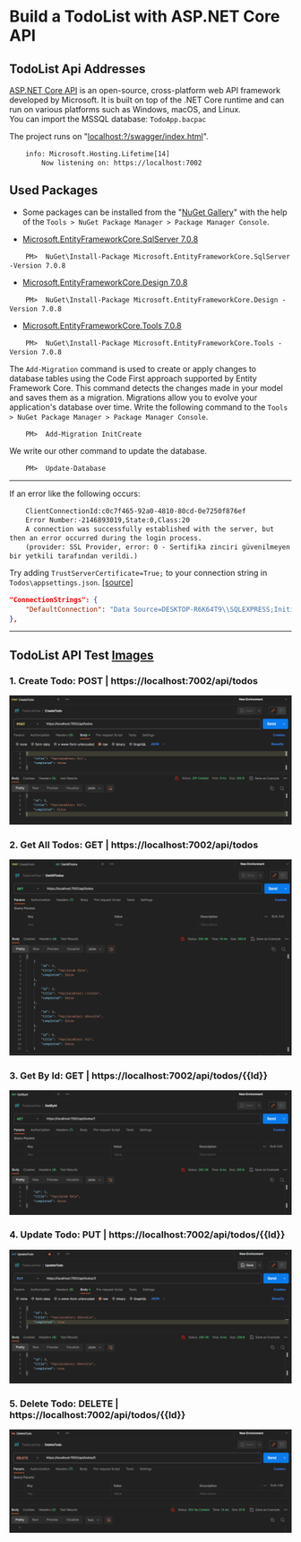 # Build a TodoList with ASP.NET Core API

## TodoList Api Addresses
[ASP.NET Core API](https://learn.microsoft.com/en-us/aspnet/core/tutorials/first-web-api?view=aspnetcore-7.0&tabs=visual-studio) is an open-source, cross-platform web API framework developed by Microsoft. It is built on top of the .NET Core runtime and can run on various platforms such as Windows, macOS, and Linux.
<br>
You can import the MSSQL database: `TodoApp.bacpac`
<br>

The project runs on "[localhost:?/swagger/index.html](https://localhost:7002/swagger/index.html)".
```
    info: Microsoft.Hosting.Lifetime[14]
        Now listening on: https://localhost:7002
```

## Used Packages

- Some packages can be installed from the "[NuGet Gallery](https://www.nuget.org/packages/Microsoft.AspNet.Identity.Core)" with the help of the `Tools > NuGet Package Manager > Package Manager Console`.

- [Microsoft.EntityFrameworkCore.SqlServer 7.0.8](https://www.nuget.org/packages/Microsoft.EntityFrameworkCore.SqlServer/7.0.8)
```
    PM>  NuGet\Install-Package Microsoft.EntityFrameworkCore.SqlServer -Version 7.0.8
```
- [Microsoft.EntityFrameworkCore.Design	7.0.8](https://www.nuget.org/packages/Microsoft.EntityFrameworkCore.Design/7.0.8)
```
    PM>  NuGet\Install-Package Microsoft.EntityFrameworkCore.Design -Version 7.0.8
```
- [Microsoft.EntityFrameworkCore.Tools 7.0.8](https://www.nuget.org/packages/Microsoft.EntityFrameworkCore.Tools/7.0.8)
```
    PM>  NuGet\Install-Package Microsoft.EntityFrameworkCore.Tools -Version 7.0.8
```

The `Add-Migration` command is used to create or apply changes to database tables using the Code First approach supported by Entity Framework Core. This command detects the changes made in your model and saves them as a migration. Migrations allow you to evolve your application's database over time.
Write the following command to the `Tools > NuGet Package Manager > Package Manager Console`.
```
    PM>  Add-Migration InitCreate
``` 
We write our other command to update the database.
```
    PM>  Update-Database
```

---- 

If an error like the following occurs:
```
    ClientConnectionId:c0c7f465-92a0-4810-80cd-0e7250f876ef
    Error Number:-2146893019,State:0,Class:20
    A connection was successfully established with the server, but then an error occurred during the login process. 
    (provider: SSL Provider, error: 0 - Sertifika zinciri güvenilmeyen bir yetkili tarafından verildi.)
```
Try adding `TrustServerCertificate=True;` to your connection string in `Todos\appsettings.json`. [[source]](https://learn.microsoft.com/en-us/answers/questions/663116/a-connection-was-successfully-established-with-the)
```json
"ConnectionStrings": {
    "DefaultConnection": "Data Source=DESKTOP-R6K64T9\\SQLEXPRESS;Initial Catalog=TodoApp;Integrated Security=True;TrustServerCertificate=True;"
},
```

----
## TodoList API Test [Images](https://github.com/AtakanTurgut/TodoList_ASP.NETCoreAPI/tree/main/pictures)

### 1. Create Todo:  POST | https://localhost:7002/api/todos
![](/pictures/createTodo.PNG) 

### 2. Get All Todos:  GET | https://localhost:7002/api/todos
![](/pictures/getAllTodos.PNG)

### 3. Get By Id:  GET | https://localhost:7002/api/todos/{{Id}}
![](/pictures/getById.PNG)

### 4. Update Todo:  PUT | https://localhost:7002/api/todos/{{Id}}
![](/pictures/updateTodo.PNG)

### 5. Delete Todo:  DELETE | https://localhost:7002/api/todos/{{Id}}
![](/pictures/deleteTodo.PNG)
